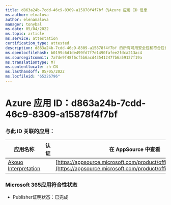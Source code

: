 ```yaml
---
title: d863a24b-7cdd-46c9-8309-a15878f4f7bf 的Azure 应用 ID 信息
ms.author: elmalova
author: elenamalova
manager: tonybal
ms.date: 05/04/2022
ms.topic: article
ms.service: attestation
certification_type: attested
description: d863a24b-7cdd-46c9-8309-a15878f4f7bf 的所有可用安全性和符合性信息。
ms.openlocfilehash: b0199c6d1de499fd7f7e1490fafee2fdca213ac4
ms.sourcegitcommit: 7a7de9f48f6cf5b6acd435412477b6a59127f19a
ms.translationtype: MT
ms.contentlocale: zh-CN
ms.lasthandoff: 05/05/2022
ms.locfileid: "65226796"
---
```

# <a name="azure-app-id-d863a24b-7cdd-46c9-8309-a15878f4f7bf"></a>Azure 应用 ID：d863a24b-7cdd-46c9-8309-a15878f4f7bf


### <a name="apps-associated-with-this-id"></a>与此 ID 关联的应用：
| **应用名称** | **认证** | **在 AppSource 中查看** |
|--------------|---------------|-----------------------|
| [Akouo Interpretation](../forward/WA200003814.md) |  | [https://appsource.microsoft.com/product/office/WA200003814](https://appsource.microsoft.com/product/office/WA200003814) |

### <a name="microsoft-365-app-compliance-status"></a>Microsoft 365应用符合性状态
- Publisher证明状态：已完成
